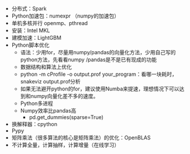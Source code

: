 - 分布式：Spark
- Python加速包：numexpr （numpy的加速包）
- 单机多核并行 openmp、pthread
- 安装：Intel MKL
- 建模加速：LightGBM
-   Python脚本优化
    -  	语法：少用for，尽量用numpy/pandas的向量化方法，少用自己写的python方法，先看看numpy /pandas是不是已有现成的功能
    -  	数据结构和算法上优化
    -  	python -m cProfile -o output.prof your_program：看哪一块耗时，snakeviz output.prof分析
    -  	如果无法避开python的for，建议使用Numba来提速，理想情况下可以达到和numpy向量化差不多的速度。
    -  	Python多进程
    -  	Numpy效率比pandas高
        -    pd.get_dummies(sparse=True)
- 换解释器：cpython
- Pypy
- 矩阵乘法（很多算法的核心是矩阵乘法）的优化：OpenBLAS
- 不计算全量，计算抽样，计算增量（在线学习）

